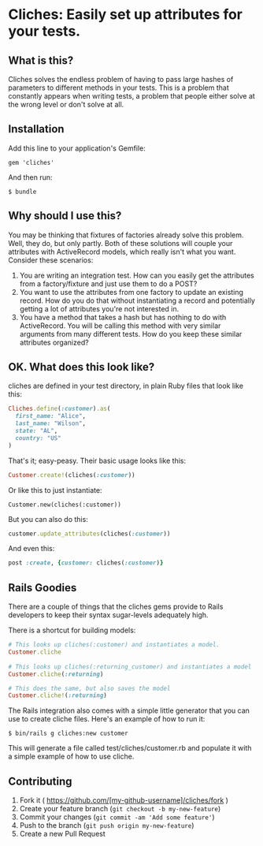 # Cliches: Easily set up attributes for your tests.

## What is this?

Cliches solves the endless problem of having to pass large hashes of 
parameters to different methods in your tests. This is a problem that
constantly appears when writing tests, a problem that people either 
solve at the wrong level or don't solve at all.

## Installation

Add this line to your application's Gemfile:

    gem 'cliches'

And then run:

    $ bundle

## Why should I use this? 

You may be thinking that fixtures of factories already solve this 
problem. Well, they do, but only partly. Both of these solutions will 
couple your attributes with ActiveRecord models, which really isn't 
what you want. Consider these scenarios:

1. You are writing an integration test. How can you easily get the
attributes from a factory/fixture and just use them to do a POST?
2. You want to use the attributes from one factory to update an 
existing record. How do you do that without instantiating a record
and potentially getting a lot of attributes you're not interested in.
3. You have a method that takes a hash but has nothing to do with 
ActiveRecord. You will be calling this method with very similar 
arguments from many different tests. How do you keep these similar 
attributes organized?


## OK. What does this look like?

cliches are defined in your test directory, in plain Ruby files that
look like this:

```ruby
Cliches.define(:customer).as(
  first_name: "Alice",
  last_name: "Wilson",
  state: "AL",
  country: "US"
)
```

That's it; easy-peasy. Their basic usage looks like this:

```ruby
Customer.create!(cliches(:customer))
```

Or like this to just instantiate:
```
Customer.new(cliches(:customer))
```

But you can also do this:
```ruby
customer.update_attributes(cliches(:customer))
```

And even this:
```ruby
post :create, {customer: cliches(:customer)}
```


## Rails Goodies
There are a couple of things that the cliches gems provide to Rails
developers to keep their syntax sugar-levels adequately high.
 
There is a shortcut for building models:

```ruby
# This looks up cliches(:customer) and instantiates a model.
Customer.cliche
 
# This looks up cliches(:returning_customer) and instantiates a model
Customer.cliche(:returning)

# This does the same, but also saves the model
Customer.cliche!(:returning)
```

The Rails integration also comes with a simple little generator that
 you can use to create cliche files. Here's an example of how to run it:

    $ bin/rails g cliches:new customer
    
This will generate a file called test/cliches/customer.rb and populate
it with a simple example of how to use cliche.

## Contributing

1. Fork it ( https://github.com/[my-github-username]/cliches/fork )
2. Create your feature branch (`git checkout -b my-new-feature`)
3. Commit your changes (`git commit -am 'Add some feature'`)
4. Push to the branch (`git push origin my-new-feature`)
5. Create a new Pull Request
